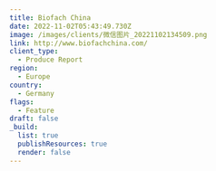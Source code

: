 ```yaml
---
title: Biofach China
date: 2022-11-02T05:43:49.730Z
image: /images/clients/微信图片_20221102134509.png
link: http://www.biofachchina.com/
client_type:
  - Produce Report
region:
  - Europe
country:
  - Germany
flags:
  - Feature
draft: false
_build:
  list: true
  publishResources: true
  render: false
---
```

